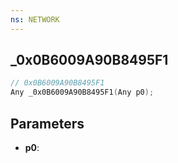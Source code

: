 ```yaml
---
ns: NETWORK
---
```

## _0x0B6009A90B8495F1

```c
// 0x0B6009A90B8495F1
Any _0x0B6009A90B8495F1(Any p0);
```

## Parameters
* **p0**:
